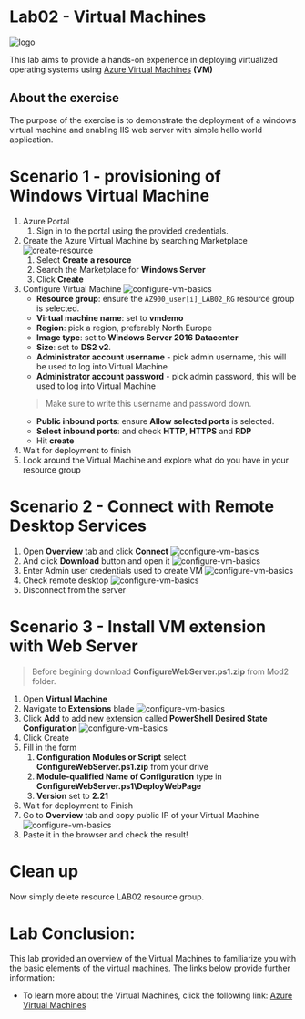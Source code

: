 # Lab02 - Virtual Machines

![logo](./img/vm.svg)

This lab aims to provide a hands-on experience in deploying virtualized operating systems using [Azure Virtual Machines](https://docs.microsoft.com/en-us/azure/virtual-machines/windows/) **(VM)**

## About the exercise

The purpose of the exercise is to demonstrate the deployment of a windows virtual machine and enabling IIS web server with simple hello world application.

# Scenario 1 - provisioning of Windows Virtual Machine

1. Azure Portal
    1. Sign in to the portal using the provided credentials.
2. Create the Azure Virtual Machine by searching Marketplace
    ![create-resource](./img/01-create-resource.png)
    1. Select **Create a resource**
    2. Search the Marketplace for **Windows Server**
    3. Click **Create**
3. Configure Virtual Machine 
    ![configure-vm-basics](./img/02-create.png)
    - **Resource group**: ensure the `AZ900_user[i]_LAB02_RG` resource group is selected.
    - **Virtual machine name**: set to **vmdemo**
    - **Region**: pick a region, preferably North Europe
    - **Image type**: set to **Windows Server 2016 Datacenter**
    - **Size**: set to **DS2 v2**. 
    - **Administrator account username** - pick admin username, this will be used to log into Virtual Machine
    - **Administrator account password** - pick admin password, this will be used to log into Virtual Machine
    > Make sure to write this username and password down.
    - **Public inbound ports**: ensure **Allow selected ports** is selected.
    - **Select inbound ports**: and check **HTTP**, **HTTPS** and **RDP**
    - Hit **create**
4. Wait for deployment to finish 
5. Look around the Virtual Machine and explore what do you have in your resource group

# Scenario 2 - Connect with Remote Desktop Services

1. Open **Overview** tab and click **Connect**
    ![configure-vm-basics](./img/06-connect.png)
2. And click **Download** button and open it
    ![configure-vm-basics](./img/07-download.png)
3. Enter Admin user credentials used to create VM 
    ![configure-vm-basics](./img/08-login.png)
4. Check remote desktop 
    ![configure-vm-basics](./img/09-rdp.png)
5. Disconnect from the server

# Scenario 3 - Install VM extension with Web Server

> Before begining download **ConfigureWebServer.ps1.zip** from Mod2 folder.

1. Open **Virtual Machine**
2. Navigate to **Extensions** blade
    ![configure-vm-basics](./img/03-vm-ext.png)
3. Click **Add** to add new extension called **PowerShell Desired State Configuration** 
    ![configure-vm-basics](./img/04-vm-dsc.png) 
4. Click Create
5. Fill in the form
   1. **Configuration Modules or Script** select **ConfigureWebServer.ps1.zip** from your drive
   2. **Module-qualified Name of Configuration** type in **ConfigureWebServer.ps1\DeployWebPage**
   3. **Version** set to **2.21**
5. Wait for deployment to Finish
6. Go to **Overview** tab and copy public IP of your Virtual Machine 
    ![configure-vm-basics](./img/05-pub-ip.png)
7. Paste it in the browser and check the result!

# Clean up
Now simply delete resource LAB02 resource group.

# Lab Conclusion:
This lab provided an overview of the Virtual Machines to familiarize you with the basic elements of the virtual machines. The links below provide further information:
* To learn more about the Virtual Machines, click the following link: [Azure Virtual Machines](https://docs.microsoft.com/en-us/azure/virtual-machines/windows/)
